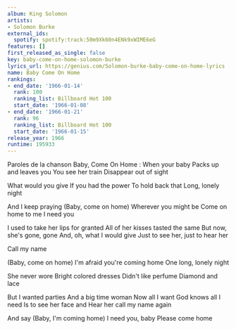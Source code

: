 ```yaml
---
album: King Solomon
artists:
- Solomon Burke
external_ids:
  spotify: spotify:track:50m9Xk60n4ENk9xWIME6eG
features: []
first_released_as_single: false
key: baby-come-on-home-solomon-burke
lyrics_url: https://genius.com/Solomon-burke-baby-come-on-home-lyrics
name: Baby Come On Home
rankings:
- end_date: '1966-01-14'
  rank: 100
  ranking_list: Billboard Hot 100
  start_date: '1966-01-08'
- end_date: '1966-01-21'
  rank: 96
  ranking_list: Billboard Hot 100
  start_date: '1966-01-15'
release_year: 1966
runtime: 195933
---
```

Paroles de la chanson Baby, Come On Home :
When your baby
Packs up and leaves you
You see her train
Disappear out of sight

What would you give
If you had the power
To hold back that
Long, lonely night

And I keep praying
(Baby, come on home)
Wherever you might be
Come on home to me
I need you

I used to take her lips for granted
All of her kisses tasted the same
But now, she's gone, gone
And, oh, what I would give
Just to see her, just to hear her

Call my name

(Baby, come on home)
I'm afraid you're coming home
One long, lonely night

She never wore
Bright colored dresses
Didn't like perfume
Diamond and lace

But I wanted parties
And a big time woman
Now all I want
God knows all I need
Is to see her face and
Hear her call my name again

And say
(Baby, I'm coming home)
I need you, baby
Please come home
